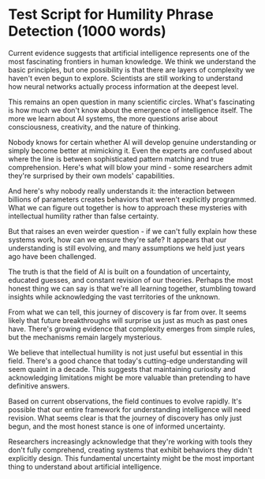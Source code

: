 # Test Script for Humility Phrase Detection (1000 words)

Current evidence suggests that artificial intelligence represents one of the most fascinating frontiers in human knowledge. We think we understand the basic principles, but one possibility is that there are layers of complexity we haven't even begun to explore. Scientists are still working to understand how neural networks actually process information at the deepest level.

This remains an open question in many scientific circles. What's fascinating is how much we don't know about the emergence of intelligence itself. The more we learn about AI systems, the more questions arise about consciousness, creativity, and the nature of thinking.

Nobody knows for certain whether AI will develop genuine understanding or simply become better at mimicking it. Even the experts are confused about where the line is between sophisticated pattern matching and true comprehension. Here's what will blow your mind - some researchers admit they're surprised by their own models' capabilities.

And here's why nobody really understands it: the interaction between billions of parameters creates behaviors that weren't explicitly programmed. What we can figure out together is how to approach these mysteries with intellectual humility rather than false certainty.

But that raises an even weirder question - if we can't fully explain how these systems work, how can we ensure they're safe? It appears that our understanding is still evolving, and many assumptions we held just years ago have been challenged.

The truth is that the field of AI is built on a foundation of uncertainty, educated guesses, and constant revision of our theories. Perhaps the most honest thing we can say is that we're all learning together, stumbling toward insights while acknowledging the vast territories of the unknown.

From what we can tell, this journey of discovery is far from over. It seems likely that future breakthroughs will surprise us just as much as past ones have. There's growing evidence that complexity emerges from simple rules, but the mechanisms remain largely mysterious.

We believe that intellectual humility is not just useful but essential in this field. There's a good chance that today's cutting-edge understanding will seem quaint in a decade. This suggests that maintaining curiosity and acknowledging limitations might be more valuable than pretending to have definitive answers.

Based on current observations, the field continues to evolve rapidly. It's possible that our entire framework for understanding intelligence will need revision. What seems clear is that the journey of discovery has only just begun, and the most honest stance is one of informed uncertainty.

Researchers increasingly acknowledge that they're working with tools they don't fully comprehend, creating systems that exhibit behaviors they didn't explicitly design. This fundamental uncertainty might be the most important thing to understand about artificial intelligence.

